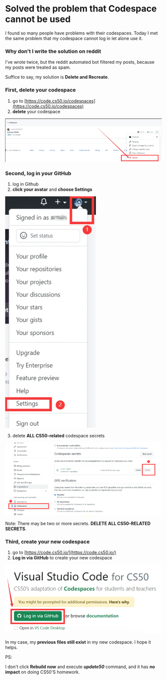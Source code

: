 # Solved the problem that Codespace cannot be used
I found so many people have problems with their codespaces. Today I met the same problem that my codespace cannot log in let alone use it.
### Why don't I write the solution on reddit
I've wrote twice, but the reddit automated bot filtered my posts, because my posts were treated as spam.

Suffice to say, my solution is **Delete and Recreate**.

### First, delete your codespace
1. go to [https://code.cs50.io/codespaces](https://code.cs50.io/codespaces)
2. **delete** your codespace

![Delete your codespace](https://github.com/zrmin/CodeSpaceCannotWorked/blob/master/1.png)

### Second, log in your GitHub
1. log in Github
2. **click your avatar** and **choose Settings**

![Choose Settings](https://github.com/zrmin/CodeSpaceCannotWorked/blob/master/2.png)

3. delete **ALL CS50-related** codespace secrets

![Dlete all your cs50 related codespace secrets](https://github.com/zrmin/CodeSpaceCannotWorked/blob/master/3.png)

Note: There may be two or more secrets. **DELETE ALL CS50-RELATED SECRETS**.

### Third, create your new codespace
1. go to [https://code.cs50.io/](https://code.cs50.io/)
2. **Log in via GitHub** to create your new codespace

![Log in via GitHub](https://github.com/zrmin/CodeSpaceCannotWorked/blob/master/4.png)

In my case, my **previous files still exist** in my new codespace.
I hope it helps.

PS:

I don't click **Rebuild now** and execute ***update50*** command, and it has **no impact** on doing CS50'S homework.
